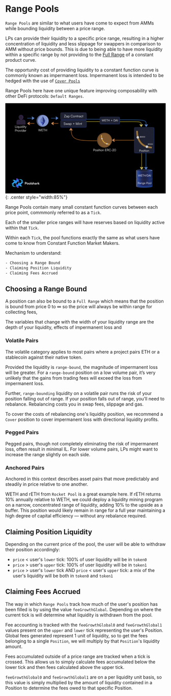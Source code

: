 # Range Pools
<!-- Price Position with split buy/sell side -->
`Range Pools` are similar to what users have come to expect from AMMs while bounding liquidity between a price range.

LPs can provide their liquidity to a specific price range, resulting in a higher concentration of liquidity and less slippage for swappers in comparison to AMM without price bounds. This is due to being able to have more liquidity within a specific range by not providing to the [Full Range](glossary.en.md/##full-range) of a constant product curve.

The opportunity cost of providing liquidity to a constant function curve is commonly known as impermanent loss. Impermanent loss is intended to be hedged with the use of [`Cover Pools`](cover-pools)

Range Pools here have one unique feature improving composability with other DeFi protocols: `Default Ranges`. 

![Fungible Range Pool Positions](range-pool-erc20.png){: .center style="width:85%"}

Range Pools contain many small constant function curves between each price point, commmonly referred to as a `Tick`. 

Each of the smaller price ranges will have reserves based on liquidity active within that `Tick`. 

Within each `Tick`, the pool functions exactly the same as what users have come to know from Constant Function Market Makers.

Mechanism to understand:
```
- Choosing a Range Bound
- Claiming Position Liquidity
- Claiming Fees Accrued
```
## Choosing a Range Bound

A position can also be bound to a `Full Range` which means that the position is bound from price 0 to ∞ so the price will always be within range for collecting fees,

The variables that change with the width of your liquidity range are the depth of your liquidity, effects of impermanent loss and 

### Volatile Pairs

The volatile category applies to most pairs where a project pairs ETH or a stablecoin against their native token.

Provided the liquidity is `range-bound`, the magnitude of impermanent loss will be greater. For a `range-bound` position on a low volume pair, it’s very unlikely that the gains from trading fees will exceed the loss from impermanent loss.

Further, `range-bounding` liquidity on a volatile pair runs the risk of your position falling out of range. If your position falls out of range, you’ll need to rebalance. Rebalancing costs you in swap fees, slippage and gas.

To cover the costs of rebalancing one's liquidity position, we recommend a `Cover` position to cover impermanent loss with directional liquidity profits.

### Pegged Pairs

Pegged pairs, though not completely eliminating the risk of impermanent loss, often result in minimal IL. For lower volume pairs, LPs might want to increase the range slightly on each side.

### Anchored Pairs

Anchored in this context describes asset pairs that move predictably and steadily in price relative to one another.

WETH and rETH from `Rocket Pool` is a great example here. If rETH returns 10% annually relative to WETH, we could deploy a liquidity mining program on a narrow, concentrated range of liquidity, adding 10% to the upside as a buffer. This position would likely remain in range for a full year maintaining a high degree of capital efficiency — without any rebalance required.

## Claiming Position Liquidity

Depending on the current price of the pool, the user will be able to withdraw their position accordingly:

* `price` < user's `lower` tick: 100% of user liquidity will be in `token0`
* `price` > user's `upper` tick: 100% of user liquidity will be in `token1`
* `price` > user's `lower` tick AND `price` < user's `upper` tick: a mix of the user's liquidity will be both in `token0` and `token1`

## Claiming Fees Accrued

The way in which `Range Pools` track how much of the user's position has been filled is by using the value `feeGrowthGlobal`. Depending on where the current tick is will determine what liquidity is withdrawn from the pool.

Fee accounting is tracked with the `feeGrowthGlobal0` and `feeGrowthGlobal1` values present on the `upper` and `lower` tick representing the user's Position. Global fees generated represent 1 unit of liquidity, so to get the fees belonging to a single `Position`, we will multiply by that `Position`'s liquidity amount. 

Fees accumulated outside of a price range are tracked when a tick is crossed. This allows us to simply calculate fees accumulated below the lower tick and then fees calculated above the upper tick.

`feeGrowthGlobal0` and `feeGrowthGlobal1` are on a per liquidity unit basis, so this value is simply multiplied by the amount of liquidity contained in a Position to determine the fees owed to that specific Position.


<br/><br/><br/>